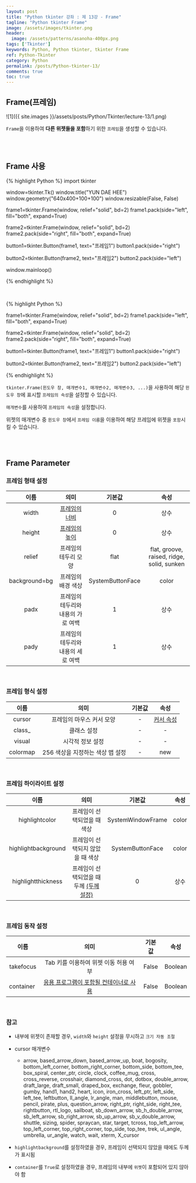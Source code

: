 ```yaml
---
layout: post
title: "Python tkinter 강좌 : 제 13강 - Frame"
tagline: "Python tkinter Frame"
image: /assets/images/tkinter.png
header:
  image: /assets/patterns/asanoha-400px.png
tags: ['Tkinter']
keywords: Python, Python tkinter, tkinter Frame
ref: Python-Tkinter
category: Python
permalink: /posts/Python-tkinter-13/
comments: true
toc: true
---
```


## Frame(프레임)

![1]({{ site.images }}/assets/posts/Python/Tkinter/lecture-13/1.png)

`Frame`을 이용하여 **다른 위젯들을 포함**하기 위한 `프레임`을 생성할 수 있습니다.

<br>
<br>

## Frame 사용

{% highlight Python %}
import tkinter

window=tkinter.Tk()
window.title("YUN DAE HEE")
window.geometry("640x400+100+100")
window.resizable(False, False)

frame1=tkinter.Frame(window, relief="solid", bd=2)
frame1.pack(side="left", fill="both", expand=True)

frame2=tkinter.Frame(window, relief="solid", bd=2)
frame2.pack(side="right", fill="both", expand=True)

button1=tkinter.Button(frame1, text="프레임1")
button1.pack(side="right")

button2=tkinter.Button(frame2, text="프레임2")
button2.pack(side="left")

window.mainloop()

{% endhighlight %}

<br>

{% highlight Python %}

frame1=tkinter.Frame(window, relief="solid", bd=2)
frame1.pack(side="left", fill="both", expand=True)

frame2=tkinter.Frame(window, relief="solid", bd=2)
frame2.pack(side="right", fill="both", expand=True)

button1=tkinter.Button(frame1, text="프레임1")
button1.pack(side="right")

button2=tkinter.Button(frame2, text="프레임2")
button2.pack(side="left")

{% endhighlight %}

`tkinter.Frame(윈도우 창, 매개변수1, 매개변수2, 매개변수3, ...)`을 사용하여 해당 `윈도우 창`에 표시할 `프레임의 속성`을 설정할 수 있습니다.

`매개변수`를 사용하여 `프레임의 속성`을 설정합니다.

위젯의 매개변수 중 `윈도우 창`에서 `프레임 이름`을 이용하여 해당 프레임에 위젯을 `포함`시킬 수 있습니다.

<br>
<br>

## Frame Parameter

### 프레임 형태 설정

|      이름      |               의미               |      기본값      |                    속성                    |
|:--------------:|:--------------------------------:|:----------------:|:------------------------------------------:|
|      width     |            [프레임의 너비](#reference-1)                |         0        |                    상수                    |
|     height     |            [프레임의 높이](#reference-1)                |         0        |                    상수                    |
|     relief     |        프레임의 테두리 모양        |       flat       | flat, groove, raised, ridge, solid, sunken |
|  background=bg |           프레임의 배경 색상        | SystemButtonFace |                    color                 |
|      padx      | 프레임의 테두리와 내용의 가로 여백 |         1        |                    상수                    |
|      pady      | 프레임의 테두리와 내용의 세로 여백 |         1        |                    상수                    |

<br>

### 프레임 형식 설정

|   이름   |                           의미                          |     기본값    |                                          속성                                          |
|:--------:|:-------------------------------------------------------:|:-------------:|:--------------------------------------------------------------------------------------:|
|  cursor  |                 프레임의 마우스 커서 모양                 |       -       |                                    [커서 속성](#reference-2)                                   |
|   class_   |           클래스 설정            | - |          -          |
|   visual   |           시각적 정보 설정            | - |          -          |
|   colormap |            256 색상을 지정하는 색상 맵 설정            | - |          new          |

<br>

### 프레임 하이라이트 설정

|         이름        |              의미              |       기본값      | 속성 |
|:-------------------:|:------------------------------:|:-----------------:|:----:|
|    highlightcolor   |    프레임이 선택되었을 때 색상   | SystemWindowFrame |  color  |
| highlightbackground | 프레임이 선택되지 않았을 때 색상 |  SystemButtonFace |  color  |
|  highlightthickness |    프레임이 선택되었을 때 두께 [(두께 설정)](#reference-3)     |         0         | 상수 |

<br>

### 프레임 동작 설정

|         이름        |              의미              |       기본값      | 속성 |
|:-------------------:|:------------------------------:|:-----------------:|:----:|
|    takefocus |    Tab 키를 이용하여 위젯 이동 허용 여부  | False |  Boolean |
|    container  |   [응용 프로그램이 포함될 컨테이너로 사용](#reference-4)   | False |  Boolean |

<br>

<a id="reference-1"></a>

### 참고

<a id="reference-2"></a>

* 내부에 위젯이 존재할 경우, `width`와 `height` 설정을 무시하고 `크기 자동 조절`

<a id="reference-3"></a>

* cursor 매개변수

    - arrow, based_arrow_down, based_arrow_up, boat, bogosity, bottom_left_corner, bottom_right_corner, bottom_side, bottom_tee, box_spiral, center_ptr, circle, clock,	coffee_mug, cross, cross_reverse, crosshair, diamond_cross, dot, dotbox, double_arrow, draft_large, draft_small, draped_box, exchange, fleur, gobbler, gumby, hand1, hand2, heart, icon, iron_cross, left_ptr, left_side, left_tee, leftbutton, ll_angle, lr_angle, man, middlebutton, mouse, pencil, pirate, plus, question_arrow, right_ptr, right_side, right_tee, rightbutton, rtl_logo, sailboat, sb_down_arrow, sb_h_double_arrow, sb_left_arrow, sb_right_arrow, sb_up_arrow, sb_v_double_arrow, shuttle, sizing, spider, spraycan, star, target, tcross, top_left_arrow, top_left_corner, top_right_corner, top_side, top_tee, trek, ul_angle, umbrella, ur_angle, watch, wait, xterm, X_cursor


<a id="reference-4"></a>

* `highlightbackground`를 설정하였을 경우, 프레임이 선택되지 않았을 때에도 두께가 표시됨

* `container`를 `True`로 설정하였을 경우, 프레임의 내부에 `위젯`이 포함되어 있지 않아야 함
